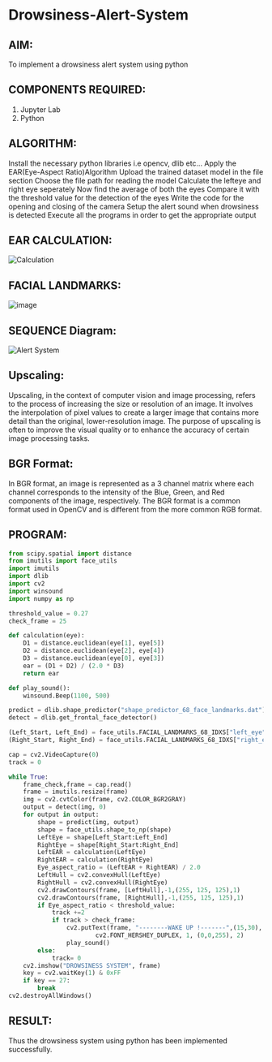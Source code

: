 # Drowsiness-Alert-System
## AIM:
To implement a drowsiness alert system using python
## COMPONENTS REQUIRED:
1. Jupyter Lab
2. Python
## ALGORITHM:
Install the necessary python libraries i.e opencv, dlib etc...
Apply the EAR(Eye-Aspect Ratio)Algorithm
Upload the trained dataset model in the file section
Choose the file path for reading the model
Calculate the lefteye and right eye seperately
Now find the average of both the eyes
Compare it with the threshold value for the detection of the eyes
Write the code for the opening and closing of the camera
Setup the alert sound when drowsiness is detected
Execute all the programs in order to get the appropriate output
## EAR CALCULATION:
![Calculation](https://github.com/user-attachments/assets/90993c67-fcb4-48b7-b779-a3b4822bdb01)

## FACIAL LANDMARKS:
![image](https://github.com/user-attachments/assets/153fbfd1-0f97-498e-9e90-ad2983d72d81)

## SEQUENCE Diagram:
![Alert System](https://github.com/user-attachments/assets/ca5b2c79-5a34-402d-9b52-875efc62ae12)

## Upscaling:
Upscaling, in the context of computer vision and image processing, refers to the process of increasing the size or resolution of an image. It involves the interpolation of pixel values to create a larger image that contains more detail than the original, lower-resolution image. The purpose of upscaling is often to improve the visual quality or to enhance the accuracy of certain image processing tasks.

## BGR Format:
In BGR format, an image is represented as a 3 channel matrix where each channel corresponds to the intensity of the Blue, Green, and Red components of the image, respectively. The BGR format is a common format used in OpenCV and is different from the more common RGB format.

## PROGRAM:
```python
from scipy.spatial import distance
from imutils import face_utils
import imutils
import dlib
import cv2
import winsound
import numpy as np

threshold_value = 0.27
check_frame = 25

def calculation(eye):
    D1 = distance.euclidean(eye[1], eye[5])
    D2 = distance.euclidean(eye[2], eye[4])
    D3 = distance.euclidean(eye[0], eye[3])
    ear = (D1 + D2) / (2.0 * D3)
    return ear

def play_sound():
    winsound.Beep(1100, 500)

predict = dlib.shape_predictor("shape_predictor_68_face_landmarks.dat")
detect = dlib.get_frontal_face_detector()

(Left_Start, Left_End) = face_utils.FACIAL_LANDMARKS_68_IDXS["left_eye"]
(Right_Start, Right_End) = face_utils.FACIAL_LANDMARKS_68_IDXS["right_eye"]

cap = cv2.VideoCapture(0)
track = 0

while True:
    frame_check,frame = cap.read()
    frame = imutils.resize(frame)
    img = cv2.cvtColor(frame, cv2.COLOR_BGR2GRAY)
    output = detect(img, 0)
    for output in output:
        shape = predict(img, output)
        shape = face_utils.shape_to_np(shape)
        LeftEye = shape[Left_Start:Left_End]
        RightEye = shape[Right_Start:Right_End]
        LeftEAR = calculation(LeftEye)
        RightEAR = calculation(RightEye)
        Eye_aspect_ratio = (LeftEAR + RightEAR) / 2.0
        LeftHull = cv2.convexHull(LeftEye)
        RightHull = cv2.convexHull(RightEye)
        cv2.drawContours(frame, [LeftHull],-1,(255, 125, 125),1)
        cv2.drawContours(frame, [RightHull],-1,(255, 125, 125),1)
        if Eye_aspect_ratio < threshold_value:
            track +=2 
            if track > check_frame:
                cv2.putText(frame, "--------WAKE UP !-------",(15,30),
                        cv2.FONT_HERSHEY_DUPLEX, 1, (0,0,255), 2) 
                play_sound()
        else:
            track= 0
    cv2.imshow("DROWSINESS SYSTEM", frame)
    key = cv2.waitKey(1) & 0xFF
    if key == 27:
        break
cv2.destroyAllWindows()
```
## RESULT:
Thus the drowsiness system using python has been implemented successfully.
